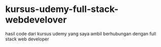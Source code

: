 # kursus-udemy-full-stack-webdevelover
hasil code dari kursus udemy yang saya ambil berhubungan dengan full stack web developer
